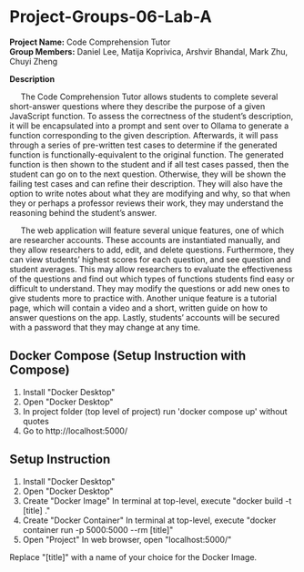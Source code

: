 # Project-Groups-06-Lab-A

**Project Name:** Code Comprehension Tutor  
**Group Members:** Daniel Lee, Matija Koprivica, Arshvir Bhandal, Mark Zhu, Chuyi Zheng  

**Description**

&nbsp;&nbsp;&nbsp;&nbsp; The Code Comprehension Tutor allows students to complete several short-answer questions where they describe the purpose of a given JavaScript function. To assess the correctness of the student’s description, it will be encapsulated into a prompt and sent over to Ollama to generate a function corresponding to the given description. Afterwards, it will pass through a series of pre-written test cases to determine if the generated function is functionally-equivalent to the original function. The generated function is then shown to the student and if all test cases passed, then the student can go on to the next question. Otherwise, they will be shown the failing test cases and can refine their description. They will also have the option to write notes about what they are modifying and why, so that when they or perhaps a professor reviews their work, they may understand the reasoning behind the student’s answer.  

&nbsp;&nbsp;&nbsp;&nbsp; The web application will feature several unique features, one of which are researcher accounts. These accounts are instantiated manually, and they allow researchers to add, edit, and delete questions. Furthermore, they can view students’ highest scores for each question, and see question and student averages. This may allow researchers to evaluate the effectiveness of the questions and find out which types of functions students find easy or difficult to understand. They may modify the questions or add new ones to give students more to practice with. Another unique feature is a tutorial page, which will contain a video and a short, written guide on how to answer questions on the app. Lastly, students’ accounts will be secured with a password that they may change at any time.

## Docker Compose (Setup Instruction with Compose)

1) Install "Docker Desktop"
2) Open "Docker Desktop"
3) In project folder (top level of project) run 'docker compose up' without quotes
4) Go to http://localhost:5000/

## Setup Instruction

1) Install "Docker Desktop"
2) Open "Docker Desktop"
3) Create "Docker Image"      In terminal at top-level, execute "docker build -t [title] ."
4) Create "Docker Container"  In terminal at top-level, execute "docker container run -p 5000:5000 --rm [title]"
6) Open "Project"             In web browser, open "localhost:5000/"

Replace "[title]" with a name of your choice for the Docker Image.
